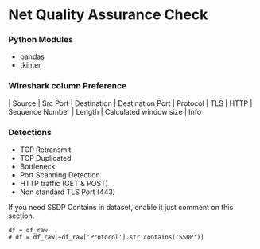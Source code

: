 # Net Quality Assurance Check
### Python Modules
* pandas
* tkinter

### Wireshark column Preference
| Source | Src Port | Destination | Destination Port | Protocol | TLS | HTTP | Sequence Number | Length | Calculated window size | Info

### Detections
* TCP Retransmit
* TCP Duplicated
* Bottleneck
* Port Scanning Detection
* HTTP traffic (GET & POST)
* Non standard TLS Port (443)

If you need SSDP Contains in dataset, enable it just comment on this section.
```
df = df_raw
# df = df_raw[~df_raw['Protocol'].str.contains('SSDP')]
```
